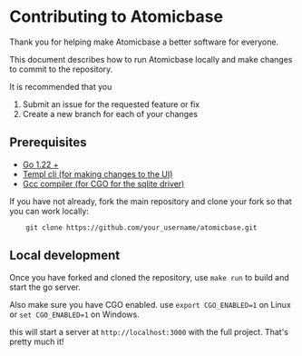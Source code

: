 # Contributing to Atomicbase

Thank you for helping make Atomicbase a better software for everyone.

This document describes how to run Atomicbase locally and make changes to commit to the repository.

It is recommended that you
1. Submit an issue for the requested feature or fix
2. Create a new branch for each of your changes

## Prerequisites

- [Go 1.22 +](https://go.dev/doc/install)
- [Templ cli (for making changes to the UI)](https://templ.guide/quick-start/installation)
- [Gcc compiler (for CGO for the sqlite driver)](https://jmeubank.github.io/tdm-gcc/articles/2021-05/10.3.0-release)

If you have not already, fork the main repository and clone your fork so that you can work locally:

```
    git clone https://github.com/your_username/atomicbase.git
```

## Local development

Once you have forked and cloned the repository, use `make run` to build and start the go server.

Also make sure you have CGO enabled. use `export CGO_ENABLED=1` on Linux or `set CGO_ENABLED=1` on Windows.

this will start a server at `http://localhost:3000` with the full project. That's pretty much it!